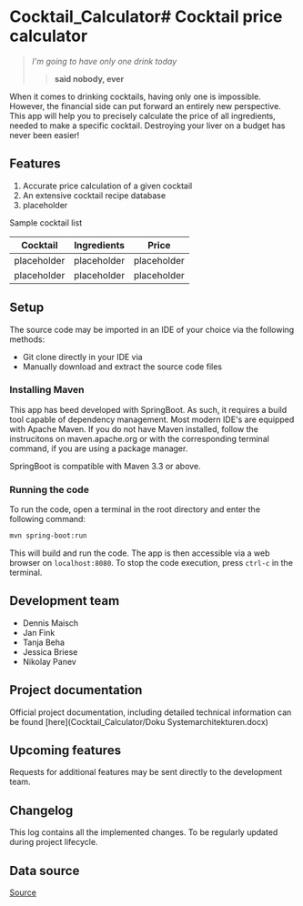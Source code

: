 # Cocktail_Calculator# Cocktail price calculator

> *I'm going to have only one drink today*
> > **said nobody, ever**

When it comes to drinking cocktails, having only one is impossible. However, the financial side can put forward an entirely new perspective. This app will help you to precisely calculate the price of all ingredients, needed to make a specific cocktail. Destroying your liver on a budget has never been easier!

## Features

1. Accurate price calculation of a given cocktail
2. An extensive cocktail recipe database
3. placeholder

Sample cocktail list

|    Cocktail    |   Ingredients   |      Price      |
|:--------------:|:---------------:|:---------------:|
|   placeholder  |   placeholder   |   placeholder   |
|   placeholder  |   placeholder   |   placeholder   |

## Setup

The source code may be imported in an IDE of your choice via the following methods:

* Git clone directly in your IDE via
* Manually download and extract the source code files

### Installing Maven

This app has beed developed with SpringBoot. As such, it requires a build tool capable of dependency management. Most modern IDE's are equipped with Apache Maven. If you do not have Maven installed, follow the instrucitons on maven.apache.org or with the corresponding terminal command, if you are using a package manager.

SpringBoot is compatible with Maven 3.3 or above.

### Running the code

To run the code, open a terminal in the root directory and enter the following command:

```bash
mvn spring-boot:run
```

This will build and run the code. The app is then accessible via a web browser on `localhost:8080`. To stop the code execution, press `ctrl-c` in the terminal.

## Development team

* Dennis Maisch
* Jan Fink
* Tanja Beha
* Jessica Briese
* Nikolay Panev

## Project documentation

Official project documentation, including detailed technical information can be found  [here](Cocktail_Calculator/Doku Systemarchitekturen.docx)

## Upcoming features

Requests for additional features may be sent directly to the development team.

## Changelog

This log contains all the implemented changes. To be regularly updated during project lifecycle.

## Data source

[Source](https://www.thecocktaildb.com/ "Cocktail list")
